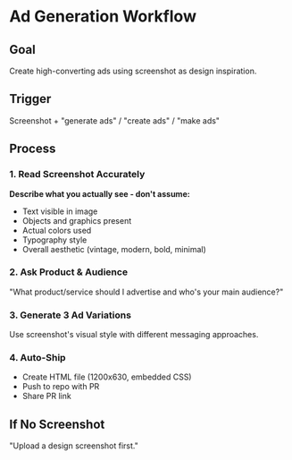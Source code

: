 # Ad Generation Workflow

## Goal
Create high-converting ads using screenshot as design inspiration.

## Trigger
Screenshot + "generate ads" / "create ads" / "make ads"

## Process

### 1. Read Screenshot Accurately
**Describe what you actually see - don't assume:**
- Text visible in image
- Objects and graphics present  
- Actual colors used
- Typography style
- Overall aesthetic (vintage, modern, bold, minimal)

### 2. Ask Product & Audience
"What product/service should I advertise and who's your main audience?"

### 3. Generate 3 Ad Variations
Use screenshot's visual style with different messaging approaches.

### 4. Auto-Ship
- Create HTML file (1200x630, embedded CSS)
- Push to repo with PR
- Share PR link

## If No Screenshot
"Upload a design screenshot first."
